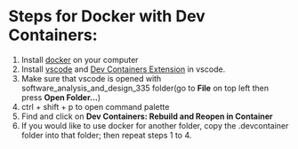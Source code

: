 # Steps for Docker with Dev Containers:
1. Install [docker](https://www.docker.com/get-started/) on your computer
2. Install [vscode](https://code.visualstudio.com/download) and [Dev Containers Extension](https://marketplace.visualstudio.com/items?itemName=ms-vscode-remote.remote-containers) in vscode. 
3. Make sure that vscode is opened with software_analysis_and_design_335 folder(go to **File** on top left then press **Open Folder...**)
4. ctrl + shift + p to open command palette
5. Find and click on **Dev Containers: Rebuild and Reopen in Container**
6. If you would like to use docker for another folder, copy the .devcontainer folder into that folder; then repeat steps 1 to 4. 

